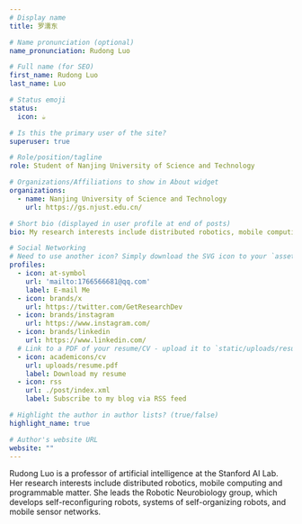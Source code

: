 ```yaml
---
# Display name
title: 罗濡东

# Name pronunciation (optional)
name_pronunciation: Rudong Luo

# Full name (for SEO)
first_name: Rudong Luo
last_name: Luo

# Status emoji
status:
  icon: ☕️

# Is this the primary user of the site?
superuser: true

# Role/position/tagline
role: Student of Nanjing University of Science and Technology

# Organizations/Affiliations to show in About widget
organizations:
  - name: Nanjing University of Science and Technology
    url: https://gs.njust.edu.cn/

# Short bio (displayed in user profile at end of posts)
bio: My research interests include distributed robotics, mobile computing and programmable matter.

# Social Networking
# Need to use another icon? Simply download the SVG icon to your `assets/media/icons/` folder.
profiles:
  - icon: at-symbol
    url: 'mailto:1766566681@qq.com'
    label: E-mail Me
  - icon: brands/x
    url: https://twitter.com/GetResearchDev
  - icon: brands/instagram
    url: https://www.instagram.com/
  - icon: brands/linkedin
    url: https://www.linkedin.com/
  # Link to a PDF of your resume/CV - upload it to `static/uploads/resume.pdf`
  - icon: academicons/cv
    url: uploads/resume.pdf
    label: Download my resume
  - icon: rss
    url: ./post/index.xml
    label: Subscribe to my blog via RSS feed

# Highlight the author in author lists? (true/false)
highlight_name: true

# Author's website URL
website: ""
---
```


Rudong Luo is a professor of artificial intelligence at the Stanford AI Lab. Her research interests include
distributed robotics, mobile computing and programmable matter. She leads the Robotic Neurobiology group, which develops
self-reconfiguring robots, systems of self-organizing robots, and mobile sensor networks.
